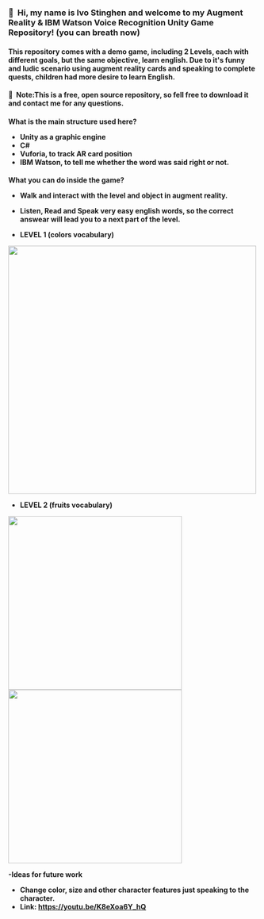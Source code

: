 <h3>&#x1F4D7;&nbsp;&nbsp;Hi, my name is Ivo Stinghen and welcome to my Augment Reality & IBM Watson Voice Recognition Unity Game Repository! (you can breath now)
<h4>This repository comes with a demo game, including 2 Levels, 
each with different goals, but the same objective, learn english.
Due to it's funny and ludic scenario using augment reality cards and speaking to complete quests, children had more desire to learn English.  </h4>

<h4>&#x1F537;&nbsp;&nbsp;Note:This is a free, open source repository, so fell free to download it and contact me for any questions.

<h4>What is the main structure used here?

- Unity as a graphic engine
- C#
- Vuforia, to track AR card position
- IBM Watson, to tell me whether the word was said right or not. 

<h4>What you can do inside the game?

- Walk and interact with the level and object in augment reality.

- Listen, Read and Speak very easy english words, so the correct answear will lead you to a next part of the level.
  
- LEVEL 1 (colors vocabulary)
<img src="demo-images/gameplay1.gif" width="500">

- LEVEL 2 (fruits vocabulary)
<img src="demo-images/gameplay2.gif" width="350">

<img src="demo-images/gameplay3.gif" width="350">

-Ideas for future work
  - Change color, size and other character features just speaking to the character.
  - Link: https://youtu.be/K8eXoa6Y_hQ
  
  
